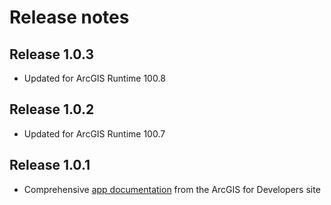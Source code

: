 # Release notes

## Release 1.0.3

- Updated for ArcGIS Runtime 100.8

## Release 1.0.2

- Updated for ArcGIS Runtime 100.7

## Release 1.0.1

- Comprehensive [app documentation](/docs/index.md) from the ArcGIS for Developers site